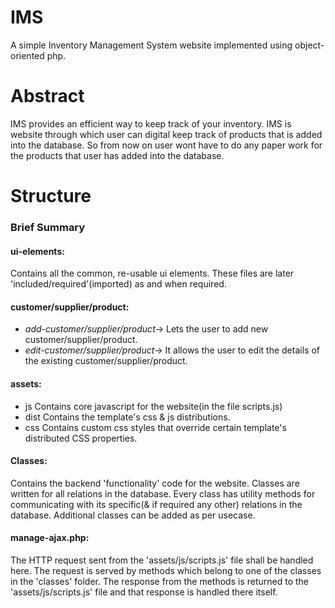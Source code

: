 # IMS
A simple Inventory Management System website implemented using object-oriented php.

# Abstract
IMS provides an efficient way to keep track of your inventory. IMS is website through which user can digital keep track of products that is added into the database. So from now on user wont have to do any paper work for the products that user has added into the database.

# Structure

### Brief Summary

#### ui-elements:
Contains all the common, re-usable ui elements. These files are later 'included/required'(imported) as and when required.

#### customer/supplier/product:
+ *add-customer/supplier/product*-> Lets the user to add new customer/supplier/product.
+ *edit-customer/supplier/product*-> It allows the user to edit the details of the existing customer/supplier/product.

#### assets:

+ js Contains core javascript for the website(in the file scripts.js)
+ dist Contains the template's css & js distributions.
+ css Contains custom css styles that override certain template's distributed CSS properties.

#### Classes:

Contains the backend 'functionality' code for the website. Classes are written for all relations in the database. Every class has utility methods for communicating with its specific(& if required any other) relations in the database. Additional classes can be added as per usecase.

#### manage-ajax.php:

The HTTP request sent from the 'assets/js/scripts.js' file shall be handled here. The request is served by methods which belong to one of the classes in the 'classes' folder. The response from the methods is returned to the 'assets/js/scripts.js' file and that response is handled there itself.

